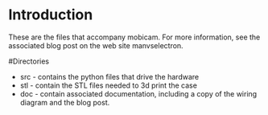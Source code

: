 # Introduction

These are the files that accompany mobicam.  For more information, 
see the associated blog post on the web site manvselectron.

#Directories

* src - contains the python files that drive the hardware
* stl - contain the STL files needed to 3d print the case
* doc - contain associated documentation, including a 
  copy of the wiring diagram and the blog post.



